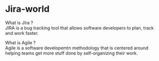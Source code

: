 # Jira-world

What is JIra ? <br>
JIRA is a bug tracking tool that allows software developers to plan, track and work faster. 

What is Agile ?<br>
Agile is a software developemtn methodology that is centered around helping teams get more stuff done by self-organizing their work. 




